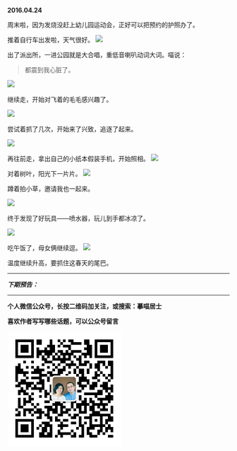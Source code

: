 **2016.04.24**

周末啦，因为发烧没赶上幼儿园运动会，正好可以把预约的护照办了。

推着自行车出发啦，天气很好。
![](http://upload-images.jianshu.io/upload_images/51001-1c96fee44b7f31bc.JPG)

出了派出所，一进公园就是大合唱，重低音喇叭动词大词。喵说：

>都震到我心脏了。

![](http://upload-images.jianshu.io/upload_images/51001-f48ff1e1351b3d05.JPG)

继续走，开始对飞着的毛毛感兴趣了。

![](http://upload-images.jianshu.io/upload_images/51001-857db32c8dc46414.JPG)

尝试着抓了几次，开始来了兴致，追逐了起来。

![](http://upload-images.jianshu.io/upload_images/51001-9c236ea01337dace.JPG)

再往前走，拿出自己的小纸本假装手机，开始照相。
![](http://upload-images.jianshu.io/upload_images/51001-b384a0b252d278e4.JPG)

对着树叶，阳光下一片片。
![](http://upload-images.jianshu.io/upload_images/51001-c0f70fe7eb07a353.JPG)

蹲着拍小草，邀请我也一起来。

![](http://upload-images.jianshu.io/upload_images/51001-8fdb86235ba68263.JPG)

终于发现了好玩具——喷水器，玩儿到手都冰凉了。

![](http://upload-images.jianshu.io/upload_images/51001-632f1378fe5a0cac.JPG)

吃午饭了，母女俩继续逗。
![](http://upload-images.jianshu.io/upload_images/51001-e15a3fed8676ca69.JPG)

温度继续升高，要抓住这春天的尾巴。

***

***下期预告：***

***


**个人微信公众号，长按二维码加关注，或搜索：摹喵居士**

**喜欢作者写写哪些话题，可以公众号留言**

![](https://github.com/jiluofu/jiluofu.github.com/raw/master/momiaojushi/static/qrcode.jpg)